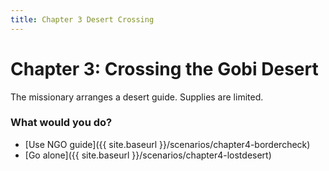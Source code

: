 ```yaml
---
title: Chapter 3 Desert Crossing
---
```


# Chapter 3: Crossing the Gobi Desert

The missionary arranges a desert guide. Supplies are limited.

### What would you do?
- [Use NGO guide]({{ site.baseurl }}/scenarios/chapter4-bordercheck)
- [Go alone]({{ site.baseurl }}/scenarios/chapter4-lostdesert)
